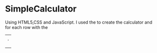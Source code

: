 # SimpleCalculator

Using HTML5,CSS and JavaScript.
I used the <table> to create the calculator and for each row with the <td>.
